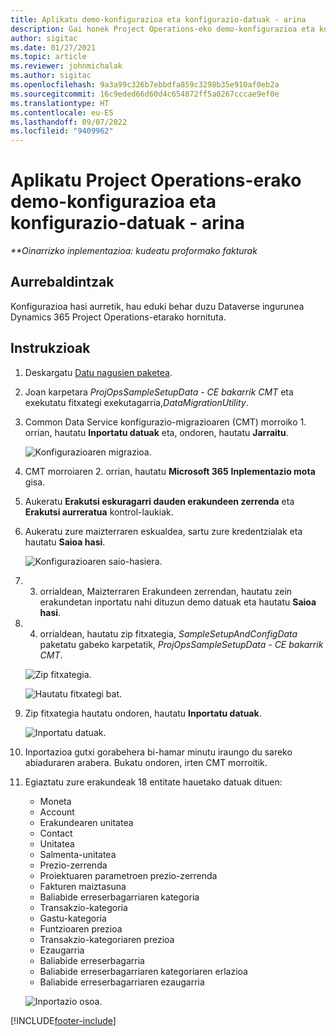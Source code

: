 ```yaml
---
title: Aplikatu demo-konfigurazioa eta konfigurazio-datuak - arina
description: Gai honek Project Operations-eko demo-konfigurazioa eta konfigurazio datuak nola aplikatu jakiteko informazioa eskaintzen du.
author: sigitac
ms.date: 01/27/2021
ms.topic: article
ms.reviewer: johnmichalak
ms.author: sigitac
ms.openlocfilehash: 9a3a99c326b7ebbdfa859c3298b35e910af0eb2a
ms.sourcegitcommit: 16c9eded66d60d4c654872ff5a0267cccae9ef0e
ms.translationtype: HT
ms.contentlocale: eu-ES
ms.lasthandoff: 09/07/2022
ms.locfileid: "9409962"
---
```

# <a name="apply-demo-setup-and-configuration-data-for-project-operations---lite"></a>Aplikatu Project Operations-erako demo-konfigurazioa eta konfigurazio-datuak - arina 

_**Oinarrizko inplementazioa: kudeatu proformako fakturak_



## <a name="prerequisites"></a>Aurrebaldintzak

Konfigurazioa hasi aurretik, hau eduki behar duzu Dataverse ingurunea Dynamics 365 Project Operations-etarako hornituta.


## <a name="instructions"></a>Instrukzioak

1. Deskargatu [Datu nagusien paketea](https://download.microsoft.com/download/3/4/1/341bf279-a64f-4baa-af31-ce624859b518/ProjOpsSampleSetupData-%20CE%20only.zip). 
2. Joan karpetara *ProjOpsSampleSetupData - CE bakarrik CMT* eta exekutatu fitxategi exekutagarria,*DataMigrationUtility*.
3. Common Data Service konfigurazio-migrazioaren (CMT) morroiko 1. orrian, hautatu **Inportatu datuak** eta, ondoren, hautatu **Jarraitu**.

    ![Konfigurazioaren migrazioa.](./media/1ConfigurationMigration.png)

4. CMT morroiaren 2. orrian, hautatu **Microsoft 365** **Inplementazio mota** gisa.
5. Aukeratu **Erakutsi eskuragarri dauden erakundeen zerrenda** eta **Erakutsi aurreratua** kontrol-laukiak.
6. Aukeratu zure maizterraren eskualdea, sartu zure kredentzialak eta hautatu **Saioa hasi**.

   ![Konfigurazioaren saio-hasiera.](./media/2ConfigurationSignin.png)

7. 3. orrialdean, Maizterraren Erakundeen zerrendan, hautatu zein erakundetan inportatu nahi dituzun demo datuak eta hautatu **Saioa hasi**.
8. 4. orrialdean, hautatu zip fitxategia, *SampleSetupAndConfigData* paketatu gabeko karpetatik, *ProjOpsSampleSetupData - CE bakarrik CMT*.

   ![Zip fitxategia.](./media/3ZipFile.png)

   ![Hautatu fitxategi bat.](./media/4SelectAFile.png)

9. Zip fitxategia hautatu ondoren, hautatu **Inportatu datuak**.

   ![Inportatu datuak.](./media/5ImportData.png)

10. Inportazioa gutxi gorabehera bi-hamar minutu iraungo du sareko abiaduraren arabera. Bukatu ondoren, irten CMT morroitik. 
11. Egiaztatu zure erakundeak 18 entitate hauetako datuak dituen:

    -   Moneta
    -   Account
    -   Erakundearen unitatea
    -   Contact
    -   Unitatea
    -   Salmenta-unitatea
    -   Prezio-zerrenda
    -   Proiektuaren parametroen prezio-zerrenda 
    -   Fakturen maiztasuna
    -   Baliabide erreserbagarriaren kategoria
    -   Transakzio-kategoria
    -   Gastu-kategoria
    -   Funtzioaren prezioa
    -   Transakzio-kategoriaren prezioa
    -   Ezaugarria
    -   Baliabide erreserbagarria
    -   Baliabide erreserbagarriaren kategoriaren erlazioa
    -   Baliabide erreserbagarriaren ezaugarria

    ![Inportazio osoa.](./media/6CompleteImport.png)


[!INCLUDE[footer-include](../includes/footer-banner.md)]

